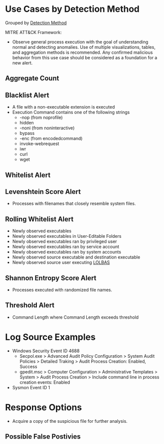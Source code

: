 # Use Cases by Detection Method

Grouped by [Detection Method](/Detection-Methods.md)

MITRE ATT&CK Framework: 

- Observe general process execution with the goal of understanding normal and detecting anomalies. Use of multiple visualizations, tables, and aggregation methods is recommended. Any confirmed malicious behavior from this use case should be considered as a foundation for a new alert.

## Aggregate Count


## Blacklist Alert
- A file with a non-executable extension is executed
- Execution Command contains one of the following strings
  - -nop (from noprofile)
  - hidden
  - -noni (from noninteractive)
  - bypass
  - -enc (from encodedcommand)
  - invoke-webrequest
  - iwr
  - curl
  - wget


## Whitelist Alert


## Levenshtein Score Alert
- Processes with filenames that closely resemble system files.


## Rolling Whitelist Alert
- Newly observed executables
- Newly observed executables in User-Editable Folders
- Newly observed executables ran by privileged user
- Newly observed executables ran by service account
- Newly observed executables ran by system accounts
- Newly observed source executable and destination executable
- Newly observed source user executing [LOLBAS](https://github.com/LOLBAS-Project/LOLBAS)


## Shannon Entropy Score Alert
- Processes executed with randomized file names.


## Threshold Alert
- Command Length where Command Length exceeds threshold


# Log Source Examples
- Windows Security Event ID 4688
  - Secpol.exe > Advanced Audit Policy Configuration > System Audit Policies > Detailed Traking > Audit Process Creation: Enabled, Success
  - gpedit.msc > Computer Configuration > Administrative Templates > System > Audit Process Creation > Include command line in process creation events: Enabled
- Sysmon Event ID 1


# Response Options
- Acquire a copy of the suspicious file for further analysis.


## Possible False Postivies
